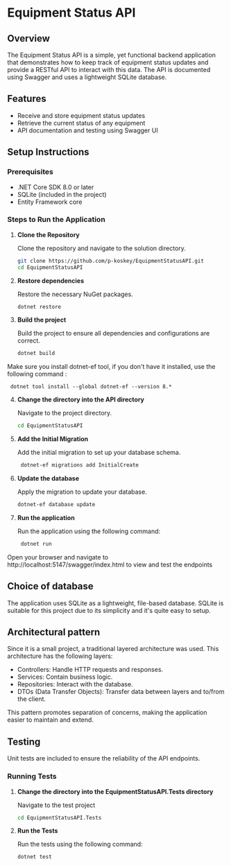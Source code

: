 # Equipment Status API

## Overview

The Equipment Status API is a simple, yet functional backend application that demonstrates how to keep track of equipment status updates and provide a RESTful API to interact with this data. 
The API is documented using Swagger and uses a lightweight SQLite database.

## Features

- Receive and store equipment status updates
- Retrieve the current status of any equipment
- API documentation and testing using Swagger UI

## Setup Instructions

### Prerequisites

- .NET Core SDK 8.0 or later
- SQLite (included in the project)
- Entity Framework core

### Steps to Run the Application

1. **Clone the Repository**

   Clone the repository and navigate to the solution directory.

   ```bash
   git clone https://github.com/p-koskey/EquipmentStatusAPI.git
   cd EquipmentStatusAPI

2. **Restore dependencies**

   Restore the necessary NuGet packages.

     ```bash
     dotnet restore

3. **Build the project**

   Build the project to ensure all dependencies and configurations are correct.

     ```bash
     dotnet build

Make sure you install dotnet-ef tool, if you don't have it installed, use the following command :    
   
     dotnet tool install --global dotnet-ef --version 8.*
     
4. **Change the directory into the API directory**

   Navigate to the project directory.
      ```bash
     cd EquipmentStatusAPI
     
5. **Add the Initial Migration**
 
    Add the initial migration to set up your database schema.

    ```bash
     dotnet-ef migrations add InitialCreate

6. **Update the database**

   Apply the migration to update your database.

     ```bash
     dotnet-ef database update

7. **Run the application**

   Run the application using the following command:

    ```bash
     dotnet run

Open your browser and navigate to http://localhost:5147/swagger/index.html to view and test the endpoints
     
## Choice of database
The application uses SQLite as a lightweight, file-based database. SQLite is suitable for this project due to its simplicity and it's quite easy to setup. 

## Architectural pattern
Since it is a small project, a traditional layered architecture was used.
This architecture has the following layers:

- Controllers: Handle HTTP requests and responses.
- Services: Contain business logic.
- Repositories: Interact with the database.
- DTOs (Data Transfer Objects): Transfer data between layers and to/from the client.

This pattern promotes separation of concerns, making the application easier to maintain and extend.

## Testing
Unit tests are included to ensure the reliability of the API endpoints. 

### Running Tests
1. **Change the directory into the EquipmentStatusAPI.Tests directory**

   Navigate to the test project

     ```bash
    cd EquipmentStatusAPI.Tests
     
3. **Run the Tests**

   Run the tests using the following command:

     ```bash
    dotnet test
